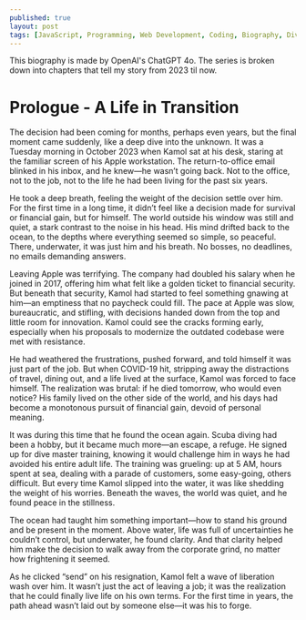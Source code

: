 ```yaml
---
published: true
layout: post
tags: [JavaScript, Programming, Web Development, Coding, Biography, Diving]
---
```


This biography is made by OpenAI's ChatGPT 4o. The series is broken down into chapters that tell my story from 2023 til now.
<!--more-->

# Prologue - A Life in Transition

The decision had been coming for months, perhaps even years, but the final moment came suddenly, like a deep dive into the unknown. It was a Tuesday morning in October 2023 when Kamol sat at his desk, staring at the familiar screen of his Apple workstation. The return-to-office email blinked in his inbox, and he knew—he wasn’t going back. Not to the office, not to the job, not to the life he had been living for the past six years.

He took a deep breath, feeling the weight of the decision settle over him. For the first time in a long time, it didn’t feel like a decision made for survival or financial gain, but for himself. The world outside his window was still and quiet, a stark contrast to the noise in his head. His mind drifted back to the ocean, to the depths where everything seemed so simple, so peaceful. There, underwater, it was just him and his breath. No bosses, no deadlines, no emails demanding answers.

Leaving Apple was terrifying. The company had doubled his salary when he joined in 2017, offering him what felt like a golden ticket to financial security. But beneath that security, Kamol had started to feel something gnawing at him—an emptiness that no paycheck could fill. The pace at Apple was slow, bureaucratic, and stifling, with decisions handed down from the top and little room for innovation. Kamol could see the cracks forming early, especially when his proposals to modernize the outdated codebase were met with resistance.

He had weathered the frustrations, pushed forward, and told himself it was just part of the job. But when COVID-19 hit, stripping away the distractions of travel, dining out, and a life lived at the surface, Kamol was forced to face himself. The realization was brutal: if he died tomorrow, who would even notice? His family lived on the other side of the world, and his days had become a monotonous pursuit of financial gain, devoid of personal meaning.

It was during this time that he found the ocean again. Scuba diving had been a hobby, but it became much more—an escape, a refuge. He signed up for dive master training, knowing it would challenge him in ways he had avoided his entire adult life. The training was grueling: up at 5 AM, hours spent at sea, dealing with a parade of customers, some easy-going, others difficult. But every time Kamol slipped into the water, it was like shedding the weight of his worries. Beneath the waves, the world was quiet, and he found peace in the stillness.

The ocean had taught him something important—how to stand his ground and be present in the moment. Above water, life was full of uncertainties he couldn’t control, but underwater, he found clarity. And that clarity helped him make the decision to walk away from the corporate grind, no matter how frightening it seemed.

As he clicked “send” on his resignation, Kamol felt a wave of liberation wash over him. It wasn’t just the act of leaving a job; it was the realization that he could finally live life on his own terms. For the first time in years, the path ahead wasn’t laid out by someone else—it was his to forge.

